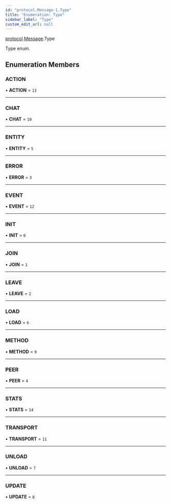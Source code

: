 ```yaml
---
id: "protocol.Message-1.Type"
title: "Enumeration: Type"
sidebar_label: "Type"
custom_edit_url: null
---
```


[protocol](../namespaces/protocol.md).[Message](../namespaces/protocol.Message-1.md).Type

Type enum.

## Enumeration Members

### ACTION

• **ACTION** = ``13``

___

### CHAT

• **CHAT** = ``10``

___

### ENTITY

• **ENTITY** = ``5``

___

### ERROR

• **ERROR** = ``3``

___

### EVENT

• **EVENT** = ``12``

___

### INIT

• **INIT** = ``0``

___

### JOIN

• **JOIN** = ``1``

___

### LEAVE

• **LEAVE** = ``2``

___

### LOAD

• **LOAD** = ``6``

___

### METHOD

• **METHOD** = ``9``

___

### PEER

• **PEER** = ``4``

___

### STATS

• **STATS** = ``14``

___

### TRANSPORT

• **TRANSPORT** = ``11``

___

### UNLOAD

• **UNLOAD** = ``7``

___

### UPDATE

• **UPDATE** = ``8``
